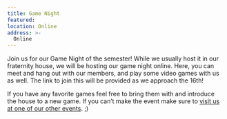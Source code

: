 ```yaml
---
title: Game Night
featured:
location: Online
address: >-
  Online
---
```


Join us for our Game Night of the semester! While we usually host it in our fraternity house, we will be hosting our game night online. Here, you can meet and hang out with our members, and play some video games with us as well. The link to join this will be provided as we approach the 16th!
<!-- More -->
If you have any favorite games feel free to bring them with and introduce the house to a new game. If you can’t make the event make sure to [visit us at one of our other events]({{site.baseurl}}/events). ;)
